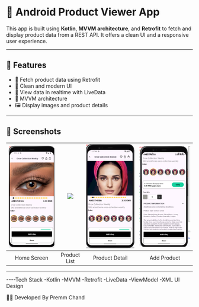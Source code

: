 # 📱 Android Product Viewer App

This app is built using **Kotlin**, **MVVM architecture**, and **Retrofit** to fetch and display product data from a REST API. It offers a clean UI and a responsive user experience.

---

## 🚀 Features

- 📡 Fetch product data using Retrofit
- 🧭 Clean and modern UI
- 🔄 View data in realtime with LiveData
- 🧱 MVVM architecture
- 🖼 Display images and product details

---

## 📸 Screenshots

| ![](assets/images/home.png) | ![](assets/images/home1.png) | ![](assets/images/home2.png) | ![](assets/images/add.png) |
|:----------------------------:|:-----------------------------:|:-----------------------------:|:---------------------------:|
| Home Screen                 | Product List                 | Product Detail               | Add Product                |

---

----Tech Stack
-Kotlin
-MVVM
-Retrofit
-LiveData
-ViewModel
-XML UI Design

👨‍💻 Developed By
Premm Chand